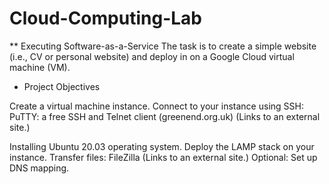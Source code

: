 # Cloud-Computing-Lab

** Executing Software-as-a-Service
The task is to create a simple website (i.e., CV or personal website) and deploy in on a Google Cloud virtual machine (VM).


* Project Objectives

Create a virtual machine instance.
Connect to your instance using SSH: PuTTY: a free SSH and Telnet client (greenend.org.uk) (Links to an external site.)

Installing Ubuntu 20.03 operating system.
Deploy the LAMP stack on your instance.
Transfer files: FileZilla (Links to an external site.)
Optional: Set up DNS mapping.
